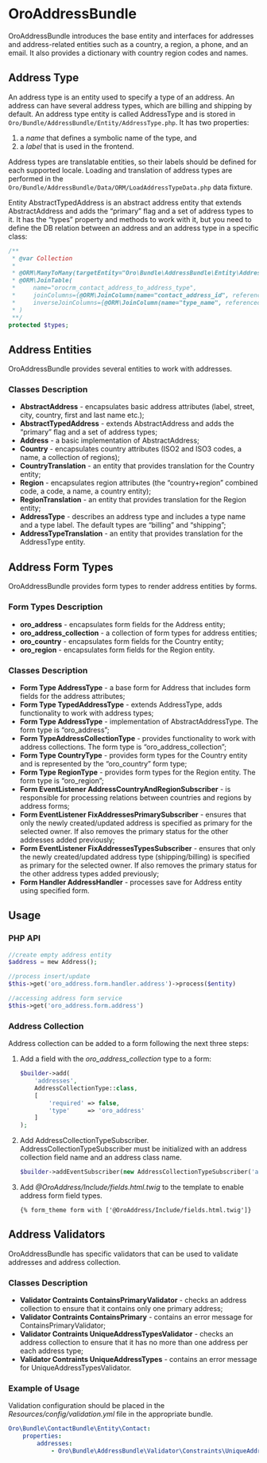 <a id="bundle-docs-platform-address-bundle"></a>

# OroAddressBundle

OroAddressBundle introduces the base entity and interfaces for addresses and address-related entities such as a country, a region, a phone, and an email. It also provides a dictionary with country region codes and names.

<a id="bundle-docs-platform-address-bundle-address-type"></a>

## Address Type

An address type is an entity used to specify a type of an address. An address can have several address types, which are billing and shipping by default.
An address type entity is called AddressType and is stored in `Oro/Bundle/AddressBundle/Entity/AddressType.php`. It has two properties:

1. a *name* that defines a symbolic name of the type, and
2. a *label* that is used in the frontend.

Address types are translatable entities, so their labels should be defined for each supported locale.
Loading and translation of address types are performed in the `Oro/Bundle/AddressBundle/Data/ORM/LoadAddressTypeData.php` data fixture.

Entity AbstractTypedAddress is an abstract address entity that extends AbstractAddress and adds the “primary” flag and a set of address types to it.
It has the “types” property and methods to work with it, but you need to define the DB relation between an address and an address type in a specific class:

```php
/**
 * @var Collection
 *
 * @ORM\ManyToMany(targetEntity="Oro\Bundle\AddressBundle\Entity\AddressType")
 * @ORM\JoinTable(
 *     name="orocrm_contact_address_to_address_type",
 *     joinColumns={@ORM\JoinColumn(name="contact_address_id", referencedColumnName="id")},
 *     inverseJoinColumns={@ORM\JoinColumn(name="type_name", referencedColumnName="name")}
 * )
 **/
protected $types;
```

## Address Entities

OroAddressBundle provides several entities to work with addresses.

### Classes Description

* **AbstractAddress** - encapsulates basic address attributes (label, street, city, country, first and last name etc.);
* **AbstractTypedAddress** - extends AbstractAddress and adds the “primary” flag and a set of address types;
* **Address** - a basic implementation of AbstractAddress;
* **Country** - encapsulates country attributes (ISO2 and ISO3 codes, a name, a collection of regions);
* **CountryTranslation** - an entity that provides translation for the Country entity;
* **Region** - encapsulates region attributes (the “country+region” combined code, a code, a name, a country entity);
* **RegionTranslation** - an entity that provides translation for the Region entity;
* **AddressType** - describes an address type and includes a type name and a type label. The default types are “billing” and “shipping”;
* **AddressTypeTranslation** - an entity that provides translation for the AddressType entity.

## Address Form Types

OroAddressBundle provides form types to render address entities by forms.

### Form Types Description

* **oro_address** - encapsulates form fields for the Address entity;
* **oro_address_collection** - a collection of form types for address entities;
* **oro_country** - encapsulates form fields for the Country entity;
* **oro_region** - encapsulates form fields for the Region entity.

### Classes Description

* **Form Type AddressType** - a base form for Address that includes form fields for the address attributes;
* **Form Type TypedAddressType** - extends AddressType, adds functionality to work with address types;
* **Form Type AddressType** - implementation of AbstractAddressType. The form type is “oro_address”;
* **Form TypeAddressCollectionType** - provides functionality to work with address collections. The form type is “oro_address_collection”;
* **Form Type CountryType** - provides form types for the Country entity and is represented by the “oro_country” form type;
* **Form Type RegionType** - provides form types for the Region entity. The form type is “oro_region”;
* **Form EventListener AddressCountryAndRegionSubscriber** - is responsible for processing relations between countries and regions by address forms;
* **Form EventListener FixAddressesPrimarySubscriber** - ensures that only the newly created/updated address is specified as primary for the selected owner. If also removes the primary status for the other addresses added previously;
* **Form EventListener FixAddressesTypesSubscriber** - ensures that only the newly created/updated address type (shipping/billing) is specified as primary for the selected owner. If also removes the primary status for the other address types added previously;
* **Form Handler AddressHandler** - processes save for Address entity using specified form.

## Usage

### PHP API

```php
//create empty address entity
$address = mew Address();

//process insert/update
$this->get('oro_address.form.handler.address')->process($entity)

//accessing address form service
$this->get('oro_address.form.address')
```

### Address Collection

Address collection can be added to a form following the next three steps:

1. Add a field with the *oro_address_collection* type to a form:
   ```php
   $builder->add(
       'addresses',
       AddressCollectionType::class,
       [
           'required' => false,
           'type'     => 'oro_address'
       ]
   );
   ```
2. Add AddressCollectionTypeSubscriber. AddressCollectionTypeSubscriber must be initialized with an address collection field name and an address class name.
   ```php
   $builder->addEventSubscriber(new AddressCollectionTypeSubscriber('addresses', $this->addressClass));
   ```
3. Add  *@OroAddress/Include/fields.html.twig* to the template to enable address form field types.
   ```twig
   {% form_theme form with ['@OroAddress/Include/fields.html.twig']}
   ```

## Address Validators

OroAddressBundle has specific validators that can be used to validate addresses and address collection.

### Classes Description

* **Validator Contraints ContainsPrimaryValidator** - checks an address collection to ensure that it contains only one primary address;
* **Validator Contraints ContainsPrimary** - contains an error message for ContainsPrimaryValidator;
* **Validator Contraints UniqueAddressTypesValidator** - checks an address collection to ensure that it has no more than one address per each address type;
* **Validator Contraints UniqueAddressTypes** - contains an error message for UniqueAddressTypesValidator.

### Example of Usage

Validation configuration should be placed in the *Resources/config/validation.yml* file in the appropriate bundle.

```yaml
Oro\Bundle\ContactBundle\Entity\Contact:
    properties:
        addresses:
            - Oro\Bundle\AddressBundle\Validator\Constraints\UniqueAddressTypes: ~
```

<!-- Frontend -->
